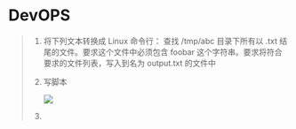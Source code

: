 # DevOPS

> 1. 将下列文本转换成 Linux 命令行：
>    查找 /tmp/abc 目录下所有以 .txt 结尾的文件。要求这个文件中必须包含 foobar 这个字符串。要求将符合要求的文件列表，写入到名为 output.txt 的文件中
> 
> 2. 写脚本
>    
>    ![](/Users/zhangbo/Library/Application%20Support/marktext/images/2023-03-16-15-15-19-image.png)
> 
> 3. 
